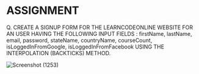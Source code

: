 # ASSIGNMENT



Q. CREATE A SIGNUP FORM FOR THE LEARNCODEONLINE WEBSITE FOR AN USER HAVING THE FOLLOWING INPUT FIELDS :
firstName, 
lastName,
email,
password,
stateName,
countryName,
courseCount, 
isLoggedInFromGoogle,
isLoggedInFromFacebook
USING THE INTERPOLATION (BACKTICKS) METHOD.




![Screenshot (1253)](https://user-images.githubusercontent.com/101398263/206850941-5531f2fe-772c-4a88-8cf5-ffe408cfaf37.png)
